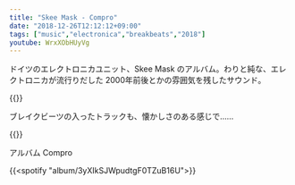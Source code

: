 ```yaml
---
title: "Skee Mask - Compro"
date: "2018-12-26T12:12:12+09:00"
tags: ["music","electronica","breakbeats","2018"]
youtube: WrxXObHUyVg
---
```


ドイツのエレクトロニカユニット、Skee Mask のアルバム。わりと純な、エレクトロニカが流行りだした 2000年前後とかの雰囲気を残したサウンド。

{{<youtube src="hSa-0vzTBmA" title="Skee Mask - Rev8617">}}

ブレイクビーツの入ったトラックも、懐かしさのある感じで……

{{<youtube src="WrxXObHUyVg" title="Skee Mask - Flyby VFR">}}

アルバム Compro

{{<spotify "album/3yXIkSJWpudtgF0TZuB16U">}}
